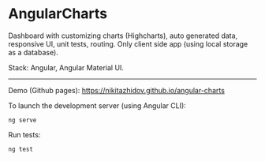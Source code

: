 # AngularCharts

Dashboard with customizing charts (Highcharts), auto generated data, responsive UI, unit tests, routing. Only client side app (using local storage as a database).

Stack: Angular, Angular Material UI.

<hr/>

Demo (Github pages): https://nikitazhidov.github.io/angular-charts

To launch the development server (using Angular CLI):
```
ng serve
```

Run tests:
```
ng test
```
